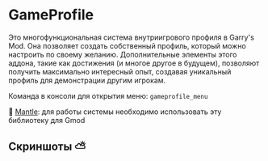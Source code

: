 # GameProfile

Это многофункциональная система внутриигрового профиля в Garry's Mod. Она позволяет создать собственный профиль, который можно настроить по своему желанию. Дополнительные элементы этого аддона, такие как достижения (и многое другое в будущем), позволяют получить максимально интересный опыт, создавая уникальный профиль для демонстрации другим игрокам.

Команда в консоли для открытия меню: `gameprofile_menu`

🔧 [Mantle](https://github.com/darkfated/mantle): для работы системы необходимо использовать эту библиотеку для Gmod

## Скриншоты ⛅
